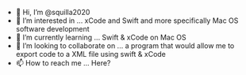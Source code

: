 - 👋 Hi, I’m @squilla2020
- 👀 I’m interested in ... xCode and Swift and more specifically Mac OS software development
- 🌱 I’m currently learning ... Swift & xCode on Mac OS
- 💞️ I’m looking to collaborate on ... a program that would allow me to export code to a XML file using swift & xCode
- 📫 How to reach me ... Here? 

<!---
squilla2020/squilla2020 is a ✨ special ✨ repository because its `README.md` (this file) appears on your GitHub profile.
You can click the Preview link to take a look at your changes.
--->
